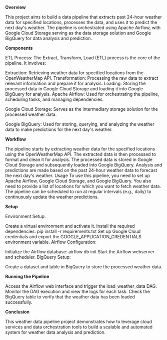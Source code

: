 **Overview**

This project aims to build a data pipeline that extracts past 24-hour weather data for specified locations, processes the data, and uses it to predict the next day's weather. The pipeline is orchestrated using Apache Airflow, with Google Cloud Storage serving as the data storage solution and Google BigQuery for data analysis and prediction.

**Components**

ETL Process: The Extract, Transform, Load (ETL) process is the core of the pipeline. It involves:

Extraction: Retrieving weather data for specified locations from the OpenWeatherMap API.
Transformation: Processing the raw data to extract relevant information and prepare it for analysis.
Loading: Storing the processed data in Google Cloud Storage and loading it into Google BigQuery for analysis.
Apache Airflow: Used for orchestrating the pipeline, scheduling tasks, and managing dependencies.

Google Cloud Storage: Serves as the intermediary storage solution for the processed weather data.

Google BigQuery: Used for storing, querying, and analyzing the weather data to make predictions for the next day's weather.

**Workflow**

The pipeline starts by extracting weather data for the specified locations using the OpenWeatherMap API.
The extracted data is then processed to format and clean it for analysis.
The processed data is stored in Google Cloud Storage and subsequently loaded into Google BigQuery.
Analysis and predictions are made based on the past 24-hour weather data to forecast the next day's weather.
Usage
To use this pipeline, you need to set up Apache Airflow, Google Cloud Storage, and Google BigQuery. You also need to provide a list of locations for which you want to fetch weather data. The pipeline can be scheduled to run at regular intervals (e.g., daily) to continuously update the weather predictions.

**Setup**

Environment Setup:

Create a virtual environment and activate it.
Install the required dependencies: pip install -r requirements.txt
Set up Google Cloud credentials and export the GOOGLE_APPLICATION_CREDENTIALS environment variable.
Airflow Configuration:

Initialize the Airflow database: airflow db init
Start the Airflow webserver and scheduler.
BigQuery Setup:

Create a dataset and table in BigQuery to store the processed weather data.

**Running the Pipeline**

Access the Airflow web interface and trigger the load_weather_data DAG.
Monitor the DAG execution and view the logs for each task.
Check the BigQuery table to verify that the weather data has been loaded successfully.


**Conclusion**

This weather data pipeline project demonstrates how to leverage cloud services and data orchestration tools to build a scalable and automated system for weather data analysis and prediction.
